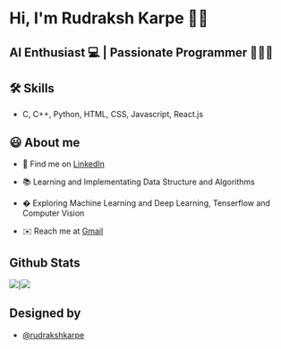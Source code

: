 
# Hi, I'm Rudraksh Karpe 👋🏻

  
## AI Enthusiast 💻 | Passionate Programmer 👨🏻‍💻 


## 🛠 Skills
- C, C++, Python, HTML, CSS, Javascript, React.js

  
## 😃 About me 
 - 🍳 Find me on [LinkedIn](https://awesomeopensource.com/project/elangosundar/awesome-README-templates)
 
 - 📚 Learning and Implementating Data Structure and Algorithms
 
 - � Exploring Machine Learning and Deep Learning, Tenserflow and Computer Vision
 
 - ✉️ Reach me at [Gmail](rudraksh.karpe@gmail.com)

  


## Github Stats

<img src="https://github-readme-stats.vercel.app/api?username=rudrakshkarpe&&show_icons=true&count_private=true&theme=github_dark">|<img src="https://github-readme-streak-stats.herokuapp.com/?user=rudrakshkarpe&theme=blueberry_duo"/>


## Designed by 

- [@rudrakshkarpe](https://www.github.com/rudrakshkarpe)

  
